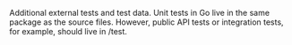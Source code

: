 ﻿Additional external tests and test data. Unit tests in Go live in the same package as the source files. However, public API tests or integration tests, for example, should live in /test.